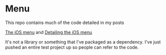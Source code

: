 # Menu

This repo contains much of the code detailed in my posts 

[The iOS menu](https://codea.io/blog/the-ios-menu/) and [Detailing the iOS menu](https://codea.io/blog/detailing-the-ios-menu/)

It's not a library or something that I've packaged as a dependency. I've just pushed an entire test project up so people can refer to the code.
